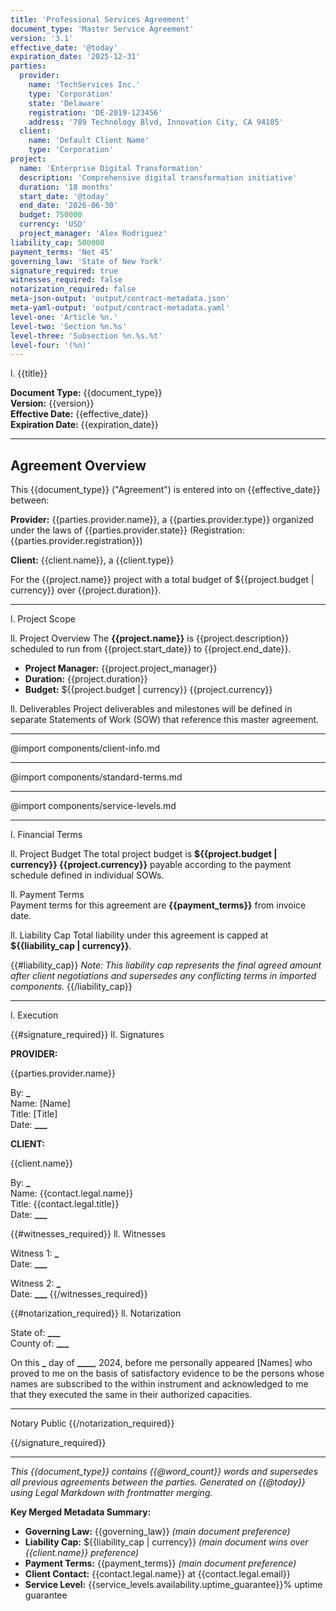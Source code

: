 ```yaml
---
title: 'Professional Services Agreement'
document_type: 'Master Service Agreement'
version: '3.1'
effective_date: '@today'
expiration_date: '2025-12-31'
parties:
  provider:
    name: 'TechServices Inc.'
    type: 'Corporation'
    state: 'Delaware'
    registration: 'DE-2019-123456'
    address: '789 Technology Blvd, Innovation City, CA 94105'
  client:
    name: 'Default Client Name'
    type: 'Corporation'
project:
  name: 'Enterprise Digital Transformation'
  description: 'Comprehensive digital transformation initiative'
  duration: '18 months'
  start_date: '@today'
  end_date: '2026-06-30'
  budget: 750000
  currency: 'USD'
  project_manager: 'Alex Rodriguez'
liability_cap: 500000
payment_terms: 'Net 45'
governing_law: 'State of New York'
signature_required: true
witnesses_required: false
notarization_required: false
meta-json-output: 'output/contract-metadata.json'
meta-yaml-output: 'output/contract-metadata.yaml'
level-one: 'Article %n.'
level-two: 'Section %n.%s'
level-three: 'Subsection %n.%s.%t'
level-four: '(%n)'
---
```


l. {{title}}

**Document Type:** {{document_type}}  
**Version:** {{version}}  
**Effective Date:** {{effective_date}}  
**Expiration Date:** {{expiration_date}}

---

## Agreement Overview

This {{document_type}} ("Agreement") is entered into on {{effective_date}}
between:

**Provider:** {{parties.provider.name}}, a {{parties.provider.type}} organized
under the laws of {{parties.provider.state}} (Registration:
{{parties.provider.registration}})

**Client:** {{client.name}}, a {{client.type}}

For the {{project.name}} project with a total budget of
${{project.budget | currency}} over {{project.duration}}.

---

l. Project Scope

ll. Project Overview The **{{project.name}}** is {{project.description}}
scheduled to run from {{project.start_date}} to {{project.end_date}}.

- **Project Manager:** {{project.project_manager}}
- **Duration:** {{project.duration}}
- **Budget:** ${{project.budget | currency}} {{project.currency}}

ll. Deliverables Project deliverables and milestones will be defined in separate
Statements of Work (SOW) that reference this master agreement.

---

@import components/client-info.md

---

@import components/standard-terms.md

---

@import components/service-levels.md

---

l. Financial Terms

ll. Project Budget The total project budget is **${{project.budget | currency}}
{{project.currency}}** payable according to the payment schedule defined in
individual SOWs.

ll. Payment Terms  
Payment terms for this agreement are **{{payment_terms}}** from invoice date.

ll. Liability Cap Total liability under this agreement is capped at
**${{liability_cap | currency}}**.

{{#liability_cap}} _Note: This liability cap represents the final agreed amount
after client negotiations and supersedes any conflicting terms in imported
components._ {{/liability_cap}}

---

l. Execution

{{#signature_required}} ll. Signatures

**PROVIDER:**

{{parties.provider.name}}

By: ****************\_****************  
Name: [Name]  
Title: [Title]  
Date: ******\_\_\_******

**CLIENT:**

{{client.name}}

By: ****************\_****************  
Name: {{contact.legal.name}}  
Title: {{contact.legal.title}}  
Date: ******\_\_\_******

{{#witnesses_required}} ll. Witnesses

Witness 1: ****************\_****************  
Date: ******\_\_\_******

Witness 2: ****************\_****************  
Date: ******\_\_\_****** {{/witnesses_required}}

{{#notarization_required}} ll. Notarization

State of: ******\_\_\_******  
County of: ******\_\_\_******

On this **\_** day of **\_\_\_\_**, 2024, before me personally appeared [Names]
who proved to me on the basis of satisfactory evidence to be the persons whose
names are subscribed to the within instrument and acknowledged to me that they
executed the same in their authorized capacities.

---

Notary Public {{/notarization_required}}

{{/signature_required}}

---

_This {{document_type}} contains {{@word_count}} words and supersedes all
previous agreements between the parties. Generated on {{@today}} using Legal
Markdown with frontmatter merging._

**Key Merged Metadata Summary:**

- **Governing Law:** {{governing_law}} _(main document preference)_
- **Liability Cap:** ${{liability_cap | currency}} _(main document wins over
  {{client.name}} preference)_
- **Payment Terms:** {{payment_terms}} _(main document preference)_
- **Client Contact:** {{contact.legal.name}} at {{contact.legal.email}}
- **Service Level:** {{service_levels.availability.uptime_guarantee}}% uptime
  guarantee
